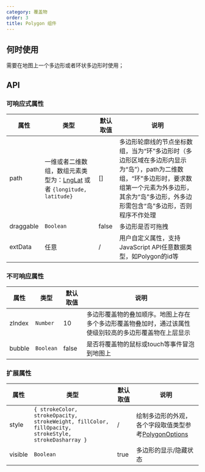```yaml
---
category: 覆盖物
order: 3
title: Polygon 组件
---
```



## 何时使用

需要在地图上一个多边形或者环状多边形时使用；

## API



### 可响应式属性

| 属性 | 类型 | 默认取值 | 说明 |
|------|-----|------|-----|
| path | 一维或者二维数组，数组元素类型为：[LngLat](http://lbs.amap.com/api/javascript-api/reference/core#LngLat) 或者 `{longitude, latitude}`  | [] | 多边形轮廓线的节点坐标数组，当为“环”多边形时（多边形区域在多边形内显示为“岛”），path为二维数组，“环”多边形时，要求数组第一个元素为外多边形，其余为“岛”多边形，外多边形需包含“岛”多边形，否则程序不作处理 |
| draggable | `Boolean` | false | 多边形是否可拖拽 |
| extData | 任意 | / | 用户自定义属性，支持JavaScript API任意数据类型，如Polygon的id等 |


### 不可响应属性

| 属性     | 类型 | 默认取值 | 说明     |
|----------|-----------|-------|-----|
| zIndex | `Number`  | 10    | 多边形覆盖物的叠加顺序。地图上存在多个多边形覆盖物叠加时，通过该属性使级别较高的多边形覆盖物在上层显示 |
| bubble | `Boolean` | false | 是否将覆盖物的鼠标或touch等事件冒泡到地图上 |

### 扩展属性

| 属性     | 类型 | 默认取值 | 说明     |
|----------|-----------|-------|-----|
| style   | `{ strokeColor, strokeOpacity, strokeWeight, fillColor, fillOpacity, strokeStyle, strokeDasharray }` | / | 绘制多边形的外观，各个字段取值类型参考[PolygonOptions](http://lbs.amap.com/api/javascript-api/reference/overlay#Polygon) |
| visible | `Boolean` | true | 多边形的显示/隐藏状态 |